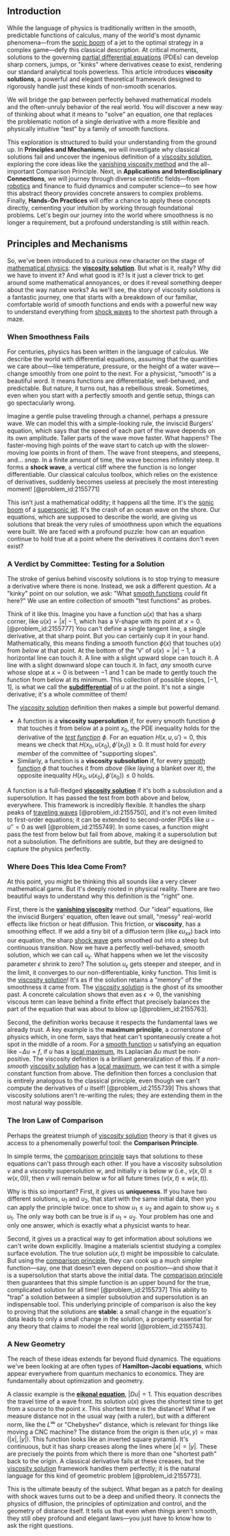 ## Introduction
While the language of physics is traditionally written in the smooth, predictable functions of calculus, many of the world's most dynamic phenomena—from the [sonic boom](@article_id:262923) of a jet to the optimal strategy in a complex game—defy this classical description. At critical moments, solutions to the governing [partial differential equations](@article_id:142640) (PDEs) can develop sharp corners, jumps, or "kinks" where derivatives cease to exist, rendering our standard analytical tools powerless. This article introduces **viscosity solutions**, a powerful and elegant theoretical framework designed to rigorously handle just these kinds of non-smooth scenarios.

We will bridge the gap between perfectly behaved mathematical models and the often-unruly behavior of the real world. You will discover a new way of thinking about what it means to "solve" an equation, one that replaces the problematic notion of a single derivative with a more flexible and physically intuitive "test" by a family of smooth functions.

This exploration is structured to build your understanding from the ground up. In **Principles and Mechanisms**, we will investigate why classical solutions fail and uncover the ingenious definition of a [viscosity solution](@article_id:197864), exploring the core ideas like the [vanishing viscosity method](@article_id:177362) and the all-important Comparison Principle. Next, in **Applications and Interdisciplinary Connections**, we will journey through diverse scientific fields—from [robotics](@article_id:150129) and finance to fluid dynamics and computer science—to see how this abstract theory provides concrete answers to complex problems. Finally, **Hands-On Practices** will offer a chance to apply these concepts directly, cementing your intuition by working through foundational problems. Let's begin our journey into the world where smoothness is no longer a requirement, but a profound understanding is still within reach.

## Principles and Mechanisms

So, we've been introduced to a curious new character on the stage of [mathematical physics](@article_id:264909): the **[viscosity solution](@article_id:197864)**. But what is it, really? Why did we have to invent it? And what good is it? Is it just a clever trick to get around some mathematical annoyances, or does it reveal something deeper about the way nature works? As we'll see, the story of viscosity solutions is a fantastic journey, one that starts with a breakdown of our familiar, comfortable world of smooth functions and ends with a powerful new way to understand everything from [shock waves](@article_id:141910) to the shortest path through a maze.

### When Smoothness Fails

For centuries, physics has been written in the language of calculus. We describe the world with differential equations, assuming that the quantities we care about—like temperature, pressure, or the height of a water wave—change smoothly from one point to the next. For a physicist, “smooth” is a beautiful word. It means functions are differentiable, well-behaved, and predictable. But nature, it turns out, has a rebellious streak. Sometimes, even when you start with a perfectly smooth and gentle setup, things can go spectacularly wrong.

Imagine a gentle pulse traveling through a channel, perhaps a pressure wave. We can model this with a simple-looking rule, the inviscid Burgers' equation, which says that the speed of each part of the wave depends on its own amplitude. Taller parts of the wave move faster. What happens? The faster-moving high points of the wave start to catch up with the slower-moving low points in front of them. The wave front steepens, and steepens, and... *snap*. In a finite amount of time, the wave becomes infinitely steep. It forms a **shock wave**, a vertical cliff where the function is no longer differentiable. Our classical calculus toolbox, which relies on the existence of derivatives, suddenly becomes useless at precisely the most interesting moment! [@problem_id:2155771]

This isn't just a mathematical oddity; it happens all the time. It's the [sonic boom](@article_id:262923) of a [supersonic jet](@article_id:164661). It's the crash of an ocean wave on the shore. Our equations, which are supposed to describe the world, are giving us solutions that break the very rules of smoothness upon which the equations were built. We are faced with a profound puzzle: how can an equation continue to hold true at a point where the derivatives it contains don't even exist?

### A Verdict by Committee: Testing for a Solution

The stroke of genius behind viscosity solutions is to stop trying to measure a derivative where there is none. Instead, we ask a different question. At a "kinky" point on our solution, we ask: "What [smooth functions](@article_id:138448) *could* fit here?" We use an entire collection of smooth "test functions" as probes.

Think of it like this. Imagine you have a function $u(x)$ that has a sharp corner, like $u(x) = |x| - 1$, which has a V-shape with its point at $x=0$. [@problem_id:2155777] You can't define a single tangent line, a single derivative, at that sharp point. But you can certainly cup it in your hand. Mathematically, this means finding a smooth function $\phi(x)$ that touches $u(x)$ from *below* at that point. At the bottom of the 'V' of $u(x) = |x|-1$, a horizontal line can touch it. A line with a slight upward slope can touch it. A line with a slight downward slope can touch it. In fact, *any* smooth curve whose slope at $x=0$ is between $-1$ and $1$ can be made to gently touch the function from below at its minimum. This collection of possible slopes, $[-1, 1]$, is what we call the **[subdifferential](@article_id:175147)** of $u$ at the point. It's not a single derivative; it's a whole committee of them!

The [viscosity solution](@article_id:197864) definition then makes a simple but powerful demand.
*   A function is a **viscosity supersolution** if, for every smooth function $\phi$ that touches it from below at a point $x_0$, the PDE inequality holds for the derivative of the *[test function](@article_id:178378)* $\phi$. For an equation $H(x, u, u') = 0$, this means we check that $H(x_0, u(x_0), \phi'(x_0)) \ge 0$. It must hold for *every member* of the committee of "supporting slopes".
*   Similarly, a function is a **viscosity subsolution** if, for every [smooth function](@article_id:157543) $\phi$ that touches it from *above* (like laying a blanket over it), the opposite inequality $H(x_0, u(x_0), \phi'(x_0)) \le 0$ holds.

A function is a full-fledged **[viscosity solution](@article_id:197864)** if it's both a subsolution and a supersolution. It has passed the test from both above and below, everywhere. This framework is incredibly flexible. It handles the sharp peaks of [traveling waves](@article_id:184514) [@problem_id:2155750], and it's not even limited to first-order equations; it can be extended to second-order PDEs like $u - u'' = 0$ as well [@problem_id:2155749]. In some cases, a function might pass the test from below but fail from above, making it a supersolution but not a subsolution. The definitions are subtle, but they are designed to capture the physics perfectly.

### Where Does This Idea Come From?

At this point, you might be thinking this all sounds like a very clever mathematical game. But it's deeply rooted in physical reality. There are two beautiful ways to understand why this definition is the "right" one.

First, there is the **[vanishing viscosity](@article_id:176218)** method. Our "ideal" equations, like the inviscid Burgers' equation, often leave out small, "messy" real-world effects like friction or heat diffusion. This friction, or **viscosity**, has a smoothing effect. If we add a tiny bit of a diffusion term (like $\epsilon u_{xx}$) back into our equation, the sharp [shock wave](@article_id:261095) gets smoothed out into a steep but continuous transition. Now we have a perfectly well-behaved, smooth solution, which we can call $u_\epsilon$. What happens when we let the viscosity parameter $\epsilon$ shrink to zero? The solution $u_\epsilon$ gets steeper and steeper, and in the limit, it converges to our non-differentiable, kinky function. This limit is the [viscosity solution](@article_id:197864)! It's as if the solution retains a "memory" of the smoothness it came from. The [viscosity solution](@article_id:197864) is the ghost of its smoother past. A concrete calculation shows that even as $\epsilon \to 0$, the vanishing viscous term can leave behind a finite effect that precisely balances the part of the equation that was about to blow up [@problem_id:2155763].

Second, the definition works because it respects the fundamental laws we already trust. A key example is the **maximum principle**, a cornerstone of physics which, in one form, says that heat can't spontaneously create a hot spot in the middle of a room. For a [smooth function](@article_id:157543) $u$ satisfying an equation like $-\Delta u = f$, if $u$ has a [local maximum](@article_id:137319), its Laplacian $\Delta u$ must be non-positive. The viscosity definition is a brilliant generalization of this. If a *non-smooth* [viscosity solution](@article_id:197864) has a [local maximum](@article_id:137319), we can test it with a simple constant function from above. The definition then forces a conclusion that is entirely analogous to the classical principle, even though we can't compute the derivatives of $u$ itself! [@problem_id:2155739] This shows that viscosity solutions aren't re-writing the rules; they are extending them in the most natural way possible.

### The Iron Law of Comparison

Perhaps the greatest triumph of [viscosity solution](@article_id:197864) theory is that it gives us access to a phenomenally powerful tool: the **Comparison Principle**.

In simple terms, the [comparison principle](@article_id:165069) says that solutions to these equations can't pass through each other. If you have a viscosity subsolution $v$ and a viscosity supersolution $w$, and initially $v$ is below $w$ (i.e., $v(x,0) \le w(x,0)$), then $v$ will remain below $w$ for all future times ($v(x,t) \le w(x,t)$).

Why is this so important? First, it gives us **uniqueness**. If you have two different solutions, $u_1$ and $u_2$, that start with the same initial data, then you can apply the principle twice: once to show $u_1 \le u_2$ and again to show $u_2 \le u_1$. The only way both can be true is if $u_1=u_2$. Your problem has one and only one answer, which is exactly what a physicist wants to hear.

Second, it gives us a practical way to get information about solutions we can't write down explicitly. Imagine a materials scientist studying a complex surface evolution. The true solution $u(x,t)$ might be impossible to calculate. But using the [comparison principle](@article_id:165069), they can cook up a much simpler function—say, one that doesn't even depend on position—and show that it is a supersolution that starts above the initial data. The [comparison principle](@article_id:165069) then guarantees that this simple function is an upper bound for the true, complicated solution for all time! [@problem_id:2155737] This ability to "trap" a solution between a simpler subsolution and supersolution is an indispensable tool. This underlying principle of comparison is also the key to proving that the solutions are **stable**: a small change in the equation's data leads to only a small change in the solution, a property essential for any theory that claims to model the real world [@problem_id:2155743].

### A New Geometry

The reach of these ideas extends far beyond fluid dynamics. The equations we've been looking at are often types of **Hamilton-Jacobi equations**, which appear everywhere from quantum mechanics to economics. They are fundamentally about optimization and geometry.

A classic example is the **[eikonal equation](@article_id:143419)**, $|Du|=1$. This equation describes the travel time of a wave front. Its solution $u(x)$ gives the shortest time to get from a source to the point $x$. This shortest time *is* the distance! What if we measure distance not in the usual way (with a ruler), but with a different norm, like the $L^\infty$ or "Chebyshev" distance, which is relevant for things like moving a CNC machine? The distance from the origin is then $u(x,y) = \max(|x|,|y|)$. This function looks like an inverted square pyramid. It's continuous, but it has sharp creases along the lines where $|x|=|y|$. These are precisely the points from which there is more than one "shortest path" back to the origin. A classical derivative fails at these creases, but the [viscosity solution](@article_id:197864) framework handles them perfectly; it is the natural language for this kind of geometric problem [@problem_id:2155773].

This is the ultimate beauty of the subject. What began as a patch for dealing with shock waves turns out to be a deep and unified theory. It connects the physics of diffusion, the principles of optimization and control, and the geometry of distance itself. It tells us that even when things aren't smooth, they still obey profound and elegant laws—you just have to know how to ask the right questions.